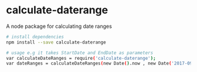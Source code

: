 # calculate-daterange
A node package for calculating date ranges

``` bash
# install dependencies
npm install --save calculate-daterange

# usage e.g it takes StartDate and EndDate as parameters
var calculateDateRanges = require('calculate-daterange');
var dateRanges = calculateDateRanges(new Date().now , new Date('2017-09-26'))


```

